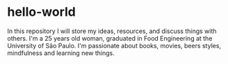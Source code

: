 # hello-world
In this repository I will store my ideas, resources, and discuss things with others.
I'm a 25 years old woman, graduated in Food Engineering at the University of São Paulo. I'm passionate about books, movies, beers styles, mindfulness and learning new things.
